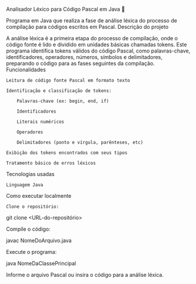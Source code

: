 Analisador Léxico para Código Pascal em Java 🧩

Programa em Java que realiza a fase de análise léxica do processo de compilação para códigos escritos em Pascal.
Descrição do projeto

A análise léxica é a primeira etapa do processo de compilação, onde o código fonte é lido e dividido em unidades básicas chamadas tokens.
Este programa identifica tokens válidos do código Pascal, como palavras-chave, identificadores, operadores, números, símbolos e delimitadores, preparando o código para as fases seguintes da compilação.
Funcionalidades

    Leitura de código fonte Pascal em formato texto

    Identificação e classificação de tokens:

        Palavras-chave (ex: begin, end, if)

        Identificadores

        Literais numéricos

        Operadores

        Delimitadores (ponto e vírgula, parênteses, etc)

    Exibição dos tokens encontrados com seus tipos

    Tratamento básico de erros léxicos

Tecnologias usadas

    Linguagem Java

Como executar localmente

    Clone o repositório:

git clone <URL-do-repositório>

Compile o código:

javac NomeDoArquivo.java

Execute o programa:

java NomeDaClassePrincipal

Informe o arquivo Pascal ou insira o código para a análise léxica.
